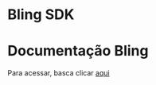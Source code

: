Bling SDK
===========================

# Documentação Bling

Para acessar, basca clicar [aqui](https://manuais.bling.com.br/api/?item=notas-fiscais)

